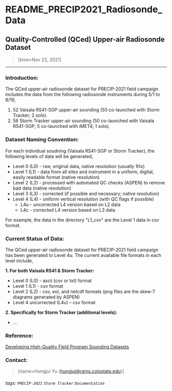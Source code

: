 # README_PRECIP2021_Radiosonde_Data

## Quality-Controlled (QCed) Upper-air Radiosonde Dataset

> [time=Nov 22, 2021]

---

### Introduction:

The QCed upper-air radiosonde dataset for PRECIP-2021 field campaign includes the data from the following radiosonde instruments during 5/1 to 8/19,

1. 52 Vaisala RS41-SGP upper-air sounding (50 co-launched with Storm Tracker; 2 solo).
2. 56 Storm Tracker upper-air sounding (50 co-launched with Vaisala RS41-SGP; 5 co-launched with iMET4; 1 solo).


### Dataset Naming Convention:

For each individual soudning (Vaisala RS41-SGP or Storm Tracker), the following levels of data will be generated,

* Level 0 (L0) - raw, original data, native resolution (usually 1Hz)
* Level 1 (L1) - data from all sites and instrument in a uniform, digital, easily readable format (native resolution)
* Level 2 (L2) - processed with automated QC checks (ASPEN) to remove bad data (native resolution)
* Level 3 (L3) - corrected (if possible and necessary; native resolution)
* Level 4 (L4) - uniform vertical resolution (with QC flags if possible)
    * L4u - uncorrected L4 version based on L2 data
    * L4c - corrected L4 version based on L3 data

For example, the data in the directory "L1_csv" are the Level 1 data in csv format.


### Current Status of Data:

The QCed upper-air radiosonde dataset for PRECIP-2021 field campaign has been generated to Level 4u. The current available file formats in each level include,

**1. For both Vaisala RS41 & Storm Tracker:**
* Level 0 (L0) - ascii (csv or txt) format
* Level 1 (L1) - csv format
* Level 2 (L2) - csv, eol, and netcdf formats (png files are the skew-T diagrams generated by ASPEN)
* Level 4 uncorrected (L4u) – csv format

**2. Specifically for Storm Tracker (additional levels):**
* ...


### Reference:

[Developing High-Quality Field Program Sounding Datasets](https://archive.eol.ucar.edu/projects/sondeqc/)


### Contact:

> [name=Hungjui Yu (hungjui@rams.colostate.edu)]

###### tags: `PRECIP-2021` `Storm Tracker` `Documentation`
